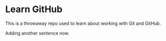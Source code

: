 # Learn GitHub

This is a throwaway repo used to learn about working with Git and GitHub.

Adding another sentence now. 
